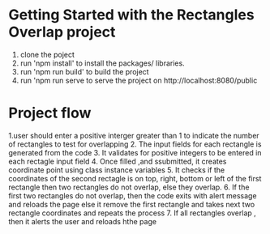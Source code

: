 # Getting Started with the Rectangles Overlap project

1. clone the poject
2. run 'npm install' to install the packages/ libraries.
3. run 'npm run build' to build the project
4. run 'npm run serve to serve the project on http://localhost:8080/public

# Project flow 
 
1.user should enter a positive interger greater than 1 to indicate the number of rectangles to test for overlapping
2. The input fields for each rectangle is generated from the code 
3. It validates for positive integers to be entered in each rectagle input field
4. Once filled ,and ssubmitted, it creates coordinate point using class instance variables
5. It checks if the coordinates of the second rectagle is on top, right, bottom or left of the first rectangle then two rectangles do not overlap, else they overlap.
6. If the first two rectangles do not overlap, then the code exits with alert message and reloads the page else it remove the first rectangle and takes next two rectangle coordinates and repeats the process
7. If all rectangles overlap , then it alerts the user and reloads hthe page